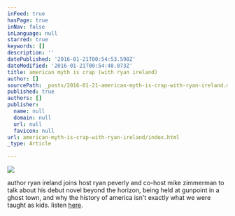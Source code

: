 ```yaml
---
inFeed: true
hasPage: true
inNav: false
inLanguage: null
starred: true
keywords: []
description: ''
datePublished: '2016-01-21T00:54:53.598Z'
dateModified: '2016-01-21T00:54:48.073Z'
title: american myth is crap (with ryan ireland)
author: []
sourcePath: _posts/2016-01-21-american-myth-is-crap-with-ryan-ireland.md
published: true
authors: []
publisher:
  name: null
  domain: null
  url: null
  favicon: null
url: american-myth-is-crap-with-ryan-ireland/index.html
_type: Article

---
```

![](https://the-grid-user-content.s3-us-west-2.amazonaws.com/7240a85a-e7b2-4af9-820f-cedad93494df.jpg)

author ryan ireland joins host ryan peverly and co-host mike zimmerman to talk about his debut novel beyond the horizon, being held at gunpoint in a ghost town, and why the history of america isn't exactly what we were taught as kids. listen [here][0].

[0]: https://soundcloud.com/the-45-minute-radio-hour/american-myth-is-crap